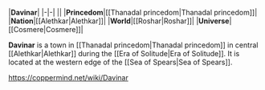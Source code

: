 |**Davinar**|
|-|-|
||
|**Princedom**|[[Thanadal princedom\|Thanadal princedom]]|
|**Nation**|[[Alethkar\|Alethkar]]|
|**World**|[[Roshar\|Roshar]]|
|**Universe**|[[Cosmere\|Cosmere]]|

**Davinar** is a town in [[Thanadal princedom\|Thanadal princedom]] in central [[Alethkar\|Alethkar]] during the [[Era of Solitude\|Era of Solitude]].
It is located at the western edge of the [[Sea of Spears\|Sea of Spears]].



https://coppermind.net/wiki/Davinar